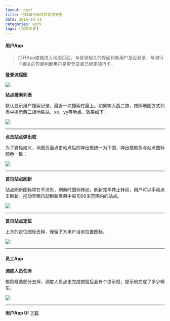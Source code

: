 ```yaml
---
layout: post
title: 行践自行车项目需求变更
date: 2016-10-11
categories: work
tags: [需求变更]
---
```


#### 用户App

>打开App直接进入地图页面，与登录相关的界面判断用户是否登录，与骑行卡相关的界面判断用户是否登录且已绑定骑行卡。

**登录流程图**

![](http://7xsv37.com1.z0.glb.clouddn.com/zixingche_liucheng_denglu.png)

**站点搜索列表**

默认显示用户搜索记录，最近一次搜索在最上。如果输入西二旗，按照地图方式列表中提示西二旗地铁站、xx、yy等地点。效果如下：

![](http://7xsv37.com1.z0.glb.clouddn.com/zixingche_biangeng_zhandian.png)

---

**点击站点弹出框**

为了避免歧义，地图页面点击站点后的弹出框统一为下图，弹出框颜色与站点图标颜色一致：

![](http://7xsv37.com1.z0.glb.clouddn.com/zixingche_biangeng_zhandianzhankai2.png)

---

**首页站点刷新**

站点刷新图标常在不消失，刷新时图标转动，刷新完毕停止转动，用户可以手动点击刷新。拖动界面自动刷新屏幕中央1000米范围内的站点。

![](http://7xsv37.com1.z0.glb.clouddn.com/zixingche_biangeng_zhandianshuanxin.png)

---

**首页站点定位**

上方的定位图标去掉，保留下方用户当前位置图标。

![](http://7xsv37.com1.z0.glb.clouddn.com/zixingche_biangeng_dingwei.png)

---

#### 员工App

**调度人员任务**

橙色框选部分去掉，调度人员点击完成按钮后会有个提示框，提示他完成了多少辆车。

![](http://7xsv37.com1.z0.glb.clouddn.com/zixingche_biangeng_diaodurenwu.jpg)

---

**用户App UI**
[下载](http://7xv9u1.com1.z0.glb.clouddn.com/%E8%A1%8C%E8%B7%B5%E7%94%A8%E6%88%B7APP%20UI.rar)